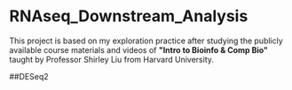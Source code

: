 # RNAseq_Downstream_Analysis

This project is based on my exploration practice after studying the publicly available course materials and videos of **"Intro to Bioinfo & Comp Bio"** taught by Professor Shirley Liu from Harvard University.

##DESeq2
